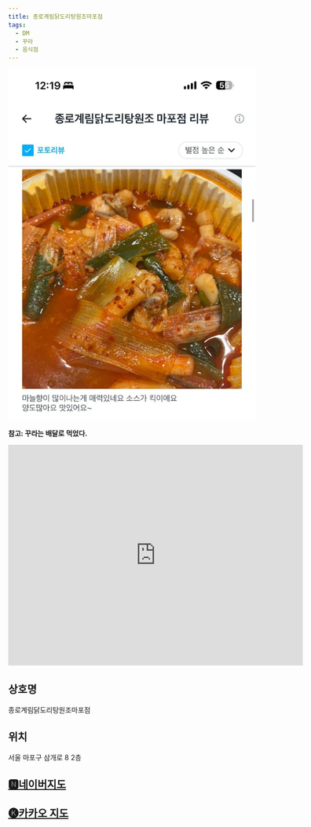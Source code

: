 ```yaml
---
title: 종로계림닭도리탕원조마포점
tags:
  - DM
  - 꾸라
  - 음식점
---
```

<img src="assets/1744125577.jpg">

**참고: 꾸라는 배달로 먹었다.**



<iframe src="https://www.google.com/maps/embed?pb=!1m18!1m12!1m3!1d3163.656267713784!2d126.94481417587248!3d37.539599272045535!2m3!1f0!2f0!3f0!3m2!1i1024!2i768!4f13.1!3m3!1m2!1s0x357c99cc2b854d1f%3A0x69cc148316482f10!2z7KKF66Gc6rOE66a864ut64-E66as7YOV7JuQ7KGwIOuniO2PrOygkA!5e0!3m2!1sko!2skr!4v1744125791549!5m2!1sko!2skr" width="600" height="450" style="border:0;" allowfullscreen="" loading="lazy" referrerpolicy="no-referrer-when-downgrade"></iframe>


## 상호명
종로계림닭도리탕원조마포점

## 위치
서울 마포구 삼개로 8 2층


## [🅽네이버지도](https://naver.me/xs3GO41R)

## [🅚카카오 지도](https://place.map.kakao.com/339891108)